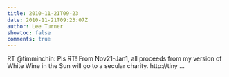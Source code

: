 ```yaml
---
title: 2010-11-21T09-23
date: 2010-11-21T09:23:07Z
author: Lee Turner
showtoc: false
comments: true
---
```


RT @timminchin: Pls RT! From Nov21-Jan1, all proceeds from my version of White Wine in the Sun will go to a secular charity. http://tiny ...

